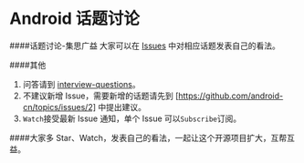 # Android 话题讨论

####话题讨论-集思广益
大家可以在 [Issues](https://github.com/android-cn/topics/issues) 中对相应话题发表自己的看法。  

####其他
1. 问答请到 [interview-questions](https://github.com/android-cn/interview-questions)。 
2. 不建议新增 Issue，需要新增的话题请先到 [https://github.com/android-cn/topics/issues/2] 中提出建议。
3. `Watch`接受最新 Issue 通知，单个 Issue 可以`Subscribe`订阅。  

####大家多 Star、Watch，发表自己的看法，一起让这个开源项目扩大，互帮互益。  